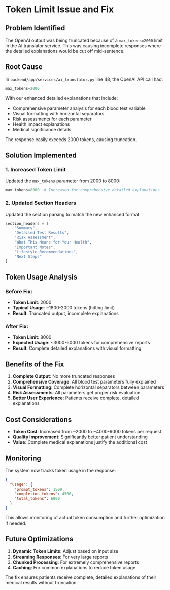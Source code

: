 # Token Limit Issue and Fix

## Problem Identified

The OpenAI output was being truncated because of a `max_tokens=2000` limit in the AI translator service. This was causing incomplete responses where the detailed explanations would be cut off mid-sentence.

## Root Cause

In `backend/app/services/ai_translator.py` line 48, the OpenAI API call had:

```python
max_tokens=2000
```

With our enhanced detailed explanations that include:

- Comprehensive parameter analysis for each blood test variable
- Visual formatting with horizontal separators
- Risk assessments for each parameter
- Health impact explanations
- Medical significance details

The response easily exceeds 2000 tokens, causing truncation.

## Solution Implemented

### 1. Increased Token Limit

Updated the `max_tokens` parameter from 2000 to 8000:

```python
max_tokens=8000  # Increased for comprehensive detailed explanations
```

### 2. Updated Section Headers

Updated the section parsing to match the new enhanced format:

```python
section_headers = [
    "Summary",
    "Detailed Test Results",
    "Risk Assessment",
    "What This Means for Your Health",
    "Important Notes",
    "Lifestyle Recommendations",
    "Next Steps"
]
```

## Token Usage Analysis

### Before Fix:

- **Token Limit**: 2000
- **Typical Usage**: ~1800-2000 tokens (hitting limit)
- **Result**: Truncated output, incomplete explanations

### After Fix:

- **Token Limit**: 8000
- **Expected Usage**: ~3000-6000 tokens for comprehensive reports
- **Result**: Complete detailed explanations with visual formatting

## Benefits of the Fix

1. **Complete Output**: No more truncated responses
2. **Comprehensive Coverage**: All blood test parameters fully explained
3. **Visual Formatting**: Complete horizontal separators between parameters
4. **Risk Assessments**: All parameters get proper risk evaluation
5. **Better User Experience**: Patients receive complete, detailed explanations

## Cost Considerations

- **Token Cost**: Increased from ~2000 to ~4000-6000 tokens per request
- **Quality Improvement**: Significantly better patient understanding
- **Value**: Complete medical explanations justify the additional cost

## Monitoring

The system now tracks token usage in the response:

```json
{
  "usage": {
    "prompt_tokens": 1500,
    "completion_tokens": 4500,
    "total_tokens": 6000
  }
}
```

This allows monitoring of actual token consumption and further optimization if needed.

## Future Optimizations

1. **Dynamic Token Limits**: Adjust based on input size
2. **Streaming Responses**: For very large reports
3. **Chunked Processing**: For extremely comprehensive reports
4. **Caching**: For common explanations to reduce token usage

The fix ensures patients receive complete, detailed explanations of their medical results without truncation.
